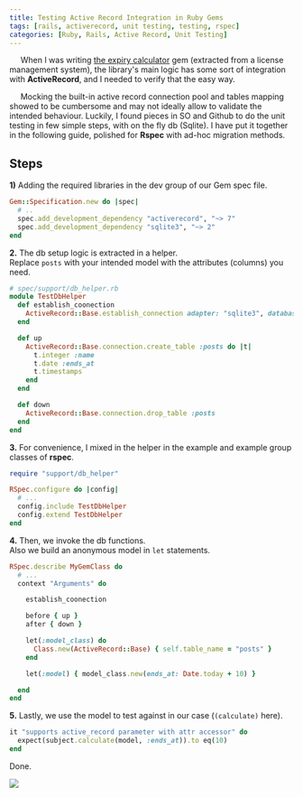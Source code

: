 ```yaml
---
title: Testing Active Record Integration in Ruby Gems
tags: [rails, activerecord, unit testing, testing, rspec]
categories: [Ruby, Rails, Active Record, Unit Testing]
---
```



&nbsp;&nbsp;&nbsp;&nbsp;&nbsp;When I was writing [the expiry calculator](https://github.com/abarrak/expiry_calculator) gem (extracted from a license management system), the library's main logic has some sort of integration with **ActiveRecord**, and I needed to verify that the easy way.

&nbsp;&nbsp;&nbsp;&nbsp;&nbsp;Mocking the built-in active record connection pool and tables mapping showed to be cumbersome and may not ideally allow to validate the intended behaviour. Luckily, I found pieces in SO and Github to do the unit testing in few simple steps, with on the fly db (Sqlite). I have put it together in the following guide, polished for **Rspec** with ad-hoc migration methods.

<!-- post-excerpt -->

## Steps

**1)** Adding the required libraries in the dev group of our Gem spec file.

```ruby
Gem::Specification.new do |spec|
  # ..
  spec.add_development_dependency "activerecord", "~> 7"
  spec.add_development_dependency "sqlite3", "~> 2"
end
```

**2.** The db setup logic is extracted in a helper.<br>
   Replace `posts` with your intended model with the attributes (columns) you need.

```ruby
# spec/support/db_helper.rb
module TestDbHelper
  def establish_coonection
    ActiveRecord::Base.establish_connection adapter: "sqlite3", database: ":memory:"
  end

  def up
    ActiveRecord::Base.connection.create_table :posts do |t|
      t.integer :name
      t.date :ends_at
      t.timestamps
    end
  end

  def down
    ActiveRecord::Base.connection.drop_table :posts
  end
end
```

**3.** For convenience, I mixed in the helper in the example and example group classes of **rspec**.

```ruby
require "support/db_helper"

RSpec.configure do |config|
  # ...
  config.include TestDbHelper
  config.extend TestDbHelper
end
```

**4.** Then, we invoke the db functions.<br>
   Also we build an anonymous model in `let` statements.

```ruby
RSpec.describe MyGemClass do
  # ...
  context "Arguments" do

    establish_coonection

    before { up }
    after { down }

    let(:model_class) do
      Class.new(ActiveRecord::Base) { self.table_name = "posts" }
    end

    let(:model) { model_class.new(ends_at: Date.today + 10) }

  end
end
```

**5.** Lastly, we use the model to test against in our case (`(calculate)` here).

```ruby
it "supports active_record parameter with attr accessor" do
  expect(subject.calculate(model, :ends_at)).to eq(10)
end
```

Done.

<img src="{{ site.baseurl_root }}/public/images/respec-test-ar-models-in-gems.png" class="post-image resize-lg center-image">
